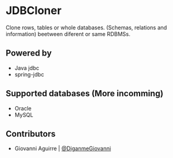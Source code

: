 JDBCloner
=========

Clone rows, tables or whole databases. (Schemas, relations and information)
beetween diferent or same RDBMSs.

<h2>Powered by</h2>
<ul>
  <li>Java jdbc</li>
  <li>spring-jdbc</li>
</ul>

<h2>Supported databases (More incomming)</h2>
<ul>
  <li>Oracle</li>
  <li>MySQL</li>
</ul>

## Contributors
* Giovanni Aguirre | [@DiganmeGiovanni](https://github.com/DiganmeGiovanni)
